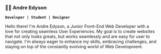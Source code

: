 ### 👨‍💻 Andre Edyson

<!--
**andreedyson/andreedyson** is a ✨ _special_ ✨ repository because its `README.md` (this file) appears on your GitHub profile.

Here are some ideas to get you started:

- 🔭 I’m currently working on ...
- 🌱 I’m currently learning ...
- 👯 I’m looking to collaborate on ...
- 🤔 I’m looking for help with ...
- 💬 Ask me about ...
- 📫 How to reach me: ...
- 😄 Pronouns: ...
- ⚡ Fun fact: ...
-->

**`Developer | Student | Designer`**

Hello there! I'm Andre Edyson, a Junior Front-End Web Developer with a love for creating seamless User Experiences. My goal is to create websites that not only looks greats, but works seamlessly and are easy for user to navigate. I'm always eager to enhance my skills, embracing challenges, and staying on top of the constantly evolving world of Web Development.
